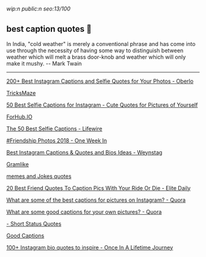 ###### wip:n public:n seo:13/100

## best caption quotes :japanese_ogre:

In India, "cold weather" is merely a conventional phrase and has come into
use through the necessity of having some way to distinguish between weather
which will melt a brass door-knob and weather which will only make it mushy.
		-- Mark Twain


----------


[200+ Best Instagram Captions and Selfie Quotes for Your Photos - Oberlo ](http://www.oberlo.com/blog/instagram-captions/amp)

[ ](https://www.oberlo.com/blog/instagram-captions/amp)

[TricksMaze ](http://tricksmaze.com/cool-instagram-captions/)

[ ](https://tricksmaze.com/cool-instagram-captions/)

[50 Best Selfie Captions for Instagram - Cute Quotes for Pictures of Yourself ](http://www.seventeen.com/life/tech-social-media/a22566205/selfie-instagram-captions/)

[ForHub.IO ](http://www.forhub.io/blog/best-instagram-captions/)

[The 50 Best Selfie Captions - Lifewire ](http://www.lifewire.com/best-selfie-captions-4157737)

[#Friendship Photos 2018 - One Week In ](http://one-week-in.com/best-instagram-captions-funny-friends/)

[Best Instagram Captions & Quotes and Bios Ideas - Weynstag ](http://weynstag.com/best-instagram-captions/)

[Gramlike ](http://gramlike.com/selfie-quotes/)

[ ](https://gramlike.com/selfie-quotes/)

[memes and Jokes quotes ](http://www.pinterest.com/amp/limerock12/instagram-captions/)

[ ](https://www.pinterest.com/amp/limerock12/instagram-captions/)

[20 Best Friend Quotes To Caption Pics With Your Ride Or Die - Elite Daily ](http://www.elitedaily.com/p/20-best-friend-quotes-to-caption-pics-with-your-ride-die-9302014)

[ ](https://www.elitedaily.com/p/20-best-friend-quotes-to-caption-pics-with-your-ride-die-9302014)

[What are some of the best captions for pictures on Instagram? - Quora ](http://www.quora.com/What-are-some-of-the-best-captions-for-pictures-on-Instagram)

[What are some good captions for your own pictures? - Quora ](http://www.quora.com/What-are-some-good-captions-for-your-own-pictures)

[- Short Status Quotes ](http://shortstatusquotes.com/caption-for-facebook/amp/)

[ ](https://shortstatusquotes.com/caption-for-facebook/amp/)

[Good Captions ](http://bestgoodcaptions.com/lyrics-instagram-captions/)

[100+ Instagram bio quotes to inspire - Once In A Lifetime Journey ](http://www.onceinalifetimejourney.com/inspiration/best-inspirational-quotes-instagram-bio/amp/)

